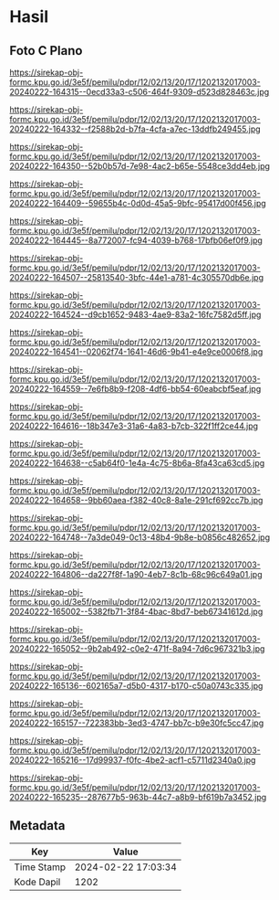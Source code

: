 # Hasil

## Foto C Plano

https://sirekap-obj-formc.kpu.go.id/3e5f/pemilu/pdpr/12/02/13/20/17/1202132017003-20240222-164315--0ecd33a3-c506-464f-9309-d523d828463c.jpg

https://sirekap-obj-formc.kpu.go.id/3e5f/pemilu/pdpr/12/02/13/20/17/1202132017003-20240222-164332--f2588b2d-b7fa-4cfa-a7ec-13ddfb249455.jpg

https://sirekap-obj-formc.kpu.go.id/3e5f/pemilu/pdpr/12/02/13/20/17/1202132017003-20240222-164350--52b0b57d-7e98-4ac2-b65e-5548ce3dd4eb.jpg

https://sirekap-obj-formc.kpu.go.id/3e5f/pemilu/pdpr/12/02/13/20/17/1202132017003-20240222-164409--59655b4c-0d0d-45a5-9bfc-95417d00f456.jpg

https://sirekap-obj-formc.kpu.go.id/3e5f/pemilu/pdpr/12/02/13/20/17/1202132017003-20240222-164445--8a772007-fc94-4039-b768-17bfb06ef0f9.jpg

https://sirekap-obj-formc.kpu.go.id/3e5f/pemilu/pdpr/12/02/13/20/17/1202132017003-20240222-164507--25813540-3bfc-44e1-a781-4c305570db6e.jpg

https://sirekap-obj-formc.kpu.go.id/3e5f/pemilu/pdpr/12/02/13/20/17/1202132017003-20240222-164524--d9cb1652-9483-4ae9-83a2-16fc7582d5ff.jpg

https://sirekap-obj-formc.kpu.go.id/3e5f/pemilu/pdpr/12/02/13/20/17/1202132017003-20240222-164541--02062f74-1641-46d6-9b41-e4e9ce0006f8.jpg

https://sirekap-obj-formc.kpu.go.id/3e5f/pemilu/pdpr/12/02/13/20/17/1202132017003-20240222-164559--7e6fb8b9-f208-4df6-bb54-60eabcbf5eaf.jpg

https://sirekap-obj-formc.kpu.go.id/3e5f/pemilu/pdpr/12/02/13/20/17/1202132017003-20240222-164616--18b347e3-31a6-4a83-b7cb-322f1ff2ce44.jpg

https://sirekap-obj-formc.kpu.go.id/3e5f/pemilu/pdpr/12/02/13/20/17/1202132017003-20240222-164638--c5ab64f0-1e4a-4c75-8b6a-8fa43ca63cd5.jpg

https://sirekap-obj-formc.kpu.go.id/3e5f/pemilu/pdpr/12/02/13/20/17/1202132017003-20240222-164658--9bb60aea-f382-40c8-8a1e-291cf692cc7b.jpg

https://sirekap-obj-formc.kpu.go.id/3e5f/pemilu/pdpr/12/02/13/20/17/1202132017003-20240222-164748--7a3de049-0c13-48b4-9b8e-b0856c482652.jpg

https://sirekap-obj-formc.kpu.go.id/3e5f/pemilu/pdpr/12/02/13/20/17/1202132017003-20240222-164806--da227f8f-1a90-4eb7-8c1b-68c96c649a01.jpg

https://sirekap-obj-formc.kpu.go.id/3e5f/pemilu/pdpr/12/02/13/20/17/1202132017003-20240222-165002--5382fb71-3f84-4bac-8bd7-beb67341612d.jpg

https://sirekap-obj-formc.kpu.go.id/3e5f/pemilu/pdpr/12/02/13/20/17/1202132017003-20240222-165052--9b2ab492-c0e2-471f-8a94-7d6c967321b3.jpg

https://sirekap-obj-formc.kpu.go.id/3e5f/pemilu/pdpr/12/02/13/20/17/1202132017003-20240222-165136--602165a7-d5b0-4317-b170-c50a0743c335.jpg

https://sirekap-obj-formc.kpu.go.id/3e5f/pemilu/pdpr/12/02/13/20/17/1202132017003-20240222-165157--722383bb-3ed3-4747-bb7c-b9e30fc5cc47.jpg

https://sirekap-obj-formc.kpu.go.id/3e5f/pemilu/pdpr/12/02/13/20/17/1202132017003-20240222-165216--17d99937-f0fc-4be2-acf1-c5711d2340a0.jpg

https://sirekap-obj-formc.kpu.go.id/3e5f/pemilu/pdpr/12/02/13/20/17/1202132017003-20240222-165235--287677b5-963b-44c7-a8b9-bf619b7a3452.jpg


## Metadata

| Key        | Value               |
| ---------- | ------------------- |
| Time Stamp | 2024-02-22 17:03:34 |
| Kode Dapil | 1202                |



